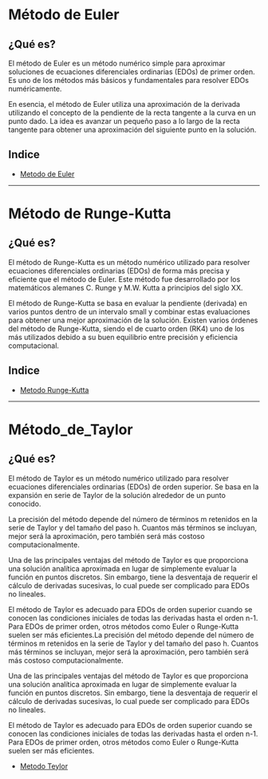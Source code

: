 # Método de Euler

## ¿Qué es?
El método de Euler es un método numérico simple para aproximar soluciones de ecuaciones diferenciales ordinarias (EDOs) de primer orden. Es uno de los métodos más básicos y fundamentales para resolver EDOs numéricamente.

En esencia, el método de Euler utiliza una aproximación de la derivada utilizando el concepto de la pendiente de la recta tangente a la curva en un punto dado. La idea es avanzar un pequeño paso a lo largo de la recta tangente para obtener una aproximación del siguiente punto en la solución.

## Indice
- [Metodo de Euler](Tema_6/Método_de_Taylor/Readme.md)

------------

# Método de Runge-Kutta

## ¿Qué es?
El método de Runge-Kutta es un método numérico utilizado para resolver ecuaciones diferenciales ordinarias (EDOs) de forma más precisa y eficiente que el método de Euler. Este método fue desarrollado por los matemáticos alemanes C. Runge y M.W. Kutta a principios del siglo XX.

El método de Runge-Kutta se basa en evaluar la pendiente (derivada) en varios puntos dentro de un intervalo small y combinar estas evaluaciones para obtener una mejor aproximación de la solución. Existen varios órdenes del método de Runge-Kutta, siendo el de cuarto orden (RK4) uno de los más utilizados debido a su buen equilibrio entre precisión y eficiencia computacional.

## Indice
- [Metodo Runge-Kutta](Metodos_Numericos/Tema_6/Método_de_Runge-Kutta/)
------------

# Método_de_Taylor

## ¿Qué es?
El método de Taylor es un método numérico utilizado para resolver ecuaciones diferenciales ordinarias (EDOs) de orden superior. Se basa en la expansión en serie de Taylor de la solución alrededor de un punto conocido.

La precisión del método depende del número de términos m retenidos en la serie de Taylor y del tamaño del paso h. Cuantos más términos se incluyan, mejor será la aproximación, pero también será más costoso computacionalmente.

Una de las principales ventajas del método de Taylor es que proporciona una solución analítica aproximada en lugar de simplemente evaluar la función en puntos discretos. Sin embargo, tiene la desventaja de requerir el cálculo de derivadas sucesivas, lo cual puede ser complicado para EDOs no lineales.

El método de Taylor es adecuado para EDOs de orden superior cuando se conocen las condiciones iniciales de todas las derivadas hasta el orden n-1. Para EDOs de primer orden, otros métodos como Euler o Runge-Kutta suelen ser más eficientes.La precisión del método depende del número de términos m retenidos en la serie de Taylor y del tamaño del paso h. Cuantos más términos se incluyan, mejor será la aproximación, pero también será más costoso computacionalmente.

Una de las principales ventajas del método de Taylor es que proporciona una solución analítica aproximada en lugar de simplemente evaluar la función en puntos discretos. Sin embargo, tiene la desventaja de requerir el cálculo de derivadas sucesivas, lo cual puede ser complicado para EDOs no lineales.

El método de Taylor es adecuado para EDOs de orden superior cuando se conocen las condiciones iniciales de todas las derivadas hasta el orden n-1. Para EDOs de primer orden, otros métodos como Euler o Runge-Kutta suelen ser más eficientes.

- [Metodo Teylor](Metodos_Numericos/Tema_6/Método_de_Taylor/)



